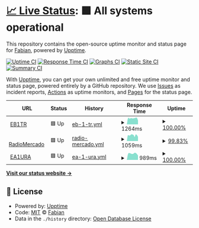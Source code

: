 # [📈 Live Status](https://EB1TR.github.io/upptime): <!--live status--> **🟩 All systems operational**

This repository contains the open-source uptime monitor and status page for [Fabian](https://www.eb1tr.com), powered by [Upptime](https://github.com/upptime/upptime).

[![Uptime CI](https://github.com/EB1TR/upptime/workflows/Uptime%20CI/badge.svg)](https://github.com/EB1TR/upptime/actions?query=workflow%3A%22Uptime+CI%22)
[![Response Time CI](https://github.com/EB1TR/upptime/workflows/Response%20Time%20CI/badge.svg)](https://github.com/EB1TR/upptime/actions?query=workflow%3A%22Response+Time+CI%22)
[![Graphs CI](https://github.com/EB1TR/upptime/workflows/Graphs%20CI/badge.svg)](https://github.com/EB1TR/upptime/actions?query=workflow%3A%22Graphs+CI%22)
[![Static Site CI](https://github.com/EB1TR/upptime/workflows/Static%20Site%20CI/badge.svg)](https://github.com/EB1TR/upptime/actions?query=workflow%3A%22Static+Site+CI%22)
[![Summary CI](https://github.com/EB1TR/upptime/workflows/Summary%20CI/badge.svg)](https://github.com/EB1TR/upptime/actions?query=workflow%3A%22Summary+CI%22)

With [Upptime](https://upptime.js.org), you can get your own unlimited and free uptime monitor and status page, powered entirely by a GitHub repository. We use [Issues](https://github.com/EB1TR/upptime/issues) as incident reports, [Actions](https://github.com/EB1TR/upptime/actions) as uptime monitors, and [Pages](https://EB1TR.github.io/upptime) for the status page.

<!--start: status pages-->
<!-- This summary is generated by Upptime (https://github.com/upptime/upptime) -->
<!-- Do not edit this manually, your changes will be overwritten -->
<!-- prettier-ignore -->
| URL | Status | History | Response Time | Uptime |
| --- | ------ | ------- | ------------- | ------ |
| <img alt="" src="https://favicons.githubusercontent.com/www.eb1tr.com" height="13"> [EB1TR](https://www.eb1tr.com) | 🟩 Up | [eb-1-tr.yml](https://github.com/EB1TR/upptime/commits/HEAD/history/eb-1-tr.yml) | <details><summary><img alt="Response time graph" src="./graphs/eb-1-tr/response-time-week.png" height="20"> 1264ms</summary><br><a href="https://EB1TR.github.io/upptime/history/eb-1-tr"><img alt="Response time 1223" src="https://img.shields.io/endpoint?url=https%3A%2F%2Fraw.githubusercontent.com%2FEB1TR%2Fupptime%2FHEAD%2Fapi%2Feb-1-tr%2Fresponse-time.json"></a><br><a href="https://EB1TR.github.io/upptime/history/eb-1-tr"><img alt="24-hour response time 811" src="https://img.shields.io/endpoint?url=https%3A%2F%2Fraw.githubusercontent.com%2FEB1TR%2Fupptime%2FHEAD%2Fapi%2Feb-1-tr%2Fresponse-time-day.json"></a><br><a href="https://EB1TR.github.io/upptime/history/eb-1-tr"><img alt="7-day response time 1264" src="https://img.shields.io/endpoint?url=https%3A%2F%2Fraw.githubusercontent.com%2FEB1TR%2Fupptime%2FHEAD%2Fapi%2Feb-1-tr%2Fresponse-time-week.json"></a><br><a href="https://EB1TR.github.io/upptime/history/eb-1-tr"><img alt="30-day response time 1223" src="https://img.shields.io/endpoint?url=https%3A%2F%2Fraw.githubusercontent.com%2FEB1TR%2Fupptime%2FHEAD%2Fapi%2Feb-1-tr%2Fresponse-time-month.json"></a><br><a href="https://EB1TR.github.io/upptime/history/eb-1-tr"><img alt="1-year response time 1223" src="https://img.shields.io/endpoint?url=https%3A%2F%2Fraw.githubusercontent.com%2FEB1TR%2Fupptime%2FHEAD%2Fapi%2Feb-1-tr%2Fresponse-time-year.json"></a></details> | <details><summary><a href="https://EB1TR.github.io/upptime/history/eb-1-tr">100.00%</a></summary><a href="https://EB1TR.github.io/upptime/history/eb-1-tr"><img alt="All-time uptime 100.00%" src="https://img.shields.io/endpoint?url=https%3A%2F%2Fraw.githubusercontent.com%2FEB1TR%2Fupptime%2FHEAD%2Fapi%2Feb-1-tr%2Fuptime.json"></a><br><a href="https://EB1TR.github.io/upptime/history/eb-1-tr"><img alt="24-hour uptime 100.00%" src="https://img.shields.io/endpoint?url=https%3A%2F%2Fraw.githubusercontent.com%2FEB1TR%2Fupptime%2FHEAD%2Fapi%2Feb-1-tr%2Fuptime-day.json"></a><br><a href="https://EB1TR.github.io/upptime/history/eb-1-tr"><img alt="7-day uptime 100.00%" src="https://img.shields.io/endpoint?url=https%3A%2F%2Fraw.githubusercontent.com%2FEB1TR%2Fupptime%2FHEAD%2Fapi%2Feb-1-tr%2Fuptime-week.json"></a><br><a href="https://EB1TR.github.io/upptime/history/eb-1-tr"><img alt="30-day uptime 100.00%" src="https://img.shields.io/endpoint?url=https%3A%2F%2Fraw.githubusercontent.com%2FEB1TR%2Fupptime%2FHEAD%2Fapi%2Feb-1-tr%2Fuptime-month.json"></a><br><a href="https://EB1TR.github.io/upptime/history/eb-1-tr"><img alt="1-year uptime 100.00%" src="https://img.shields.io/endpoint?url=https%3A%2F%2Fraw.githubusercontent.com%2FEB1TR%2Fupptime%2FHEAD%2Fapi%2Feb-1-tr%2Fuptime-year.json"></a></details>
| <img alt="" src="https://favicons.githubusercontent.com/www.radiomercado.es" height="13"> [RadioMercado](https://www.radiomercado.es) | 🟩 Up | [radio-mercado.yml](https://github.com/EB1TR/upptime/commits/HEAD/history/radio-mercado.yml) | <details><summary><img alt="Response time graph" src="./graphs/radio-mercado/response-time-week.png" height="20"> 1059ms</summary><br><a href="https://EB1TR.github.io/upptime/history/radio-mercado"><img alt="Response time 1515" src="https://img.shields.io/endpoint?url=https%3A%2F%2Fraw.githubusercontent.com%2FEB1TR%2Fupptime%2FHEAD%2Fapi%2Fradio-mercado%2Fresponse-time.json"></a><br><a href="https://EB1TR.github.io/upptime/history/radio-mercado"><img alt="24-hour response time 761" src="https://img.shields.io/endpoint?url=https%3A%2F%2Fraw.githubusercontent.com%2FEB1TR%2Fupptime%2FHEAD%2Fapi%2Fradio-mercado%2Fresponse-time-day.json"></a><br><a href="https://EB1TR.github.io/upptime/history/radio-mercado"><img alt="7-day response time 1059" src="https://img.shields.io/endpoint?url=https%3A%2F%2Fraw.githubusercontent.com%2FEB1TR%2Fupptime%2FHEAD%2Fapi%2Fradio-mercado%2Fresponse-time-week.json"></a><br><a href="https://EB1TR.github.io/upptime/history/radio-mercado"><img alt="30-day response time 1515" src="https://img.shields.io/endpoint?url=https%3A%2F%2Fraw.githubusercontent.com%2FEB1TR%2Fupptime%2FHEAD%2Fapi%2Fradio-mercado%2Fresponse-time-month.json"></a><br><a href="https://EB1TR.github.io/upptime/history/radio-mercado"><img alt="1-year response time 1515" src="https://img.shields.io/endpoint?url=https%3A%2F%2Fraw.githubusercontent.com%2FEB1TR%2Fupptime%2FHEAD%2Fapi%2Fradio-mercado%2Fresponse-time-year.json"></a></details> | <details><summary><a href="https://EB1TR.github.io/upptime/history/radio-mercado">99.83%</a></summary><a href="https://EB1TR.github.io/upptime/history/radio-mercado"><img alt="All-time uptime 98.73%" src="https://img.shields.io/endpoint?url=https%3A%2F%2Fraw.githubusercontent.com%2FEB1TR%2Fupptime%2FHEAD%2Fapi%2Fradio-mercado%2Fuptime.json"></a><br><a href="https://EB1TR.github.io/upptime/history/radio-mercado"><img alt="24-hour uptime 100.00%" src="https://img.shields.io/endpoint?url=https%3A%2F%2Fraw.githubusercontent.com%2FEB1TR%2Fupptime%2FHEAD%2Fapi%2Fradio-mercado%2Fuptime-day.json"></a><br><a href="https://EB1TR.github.io/upptime/history/radio-mercado"><img alt="7-day uptime 99.83%" src="https://img.shields.io/endpoint?url=https%3A%2F%2Fraw.githubusercontent.com%2FEB1TR%2Fupptime%2FHEAD%2Fapi%2Fradio-mercado%2Fuptime-week.json"></a><br><a href="https://EB1TR.github.io/upptime/history/radio-mercado"><img alt="30-day uptime 98.73%" src="https://img.shields.io/endpoint?url=https%3A%2F%2Fraw.githubusercontent.com%2FEB1TR%2Fupptime%2FHEAD%2Fapi%2Fradio-mercado%2Fuptime-month.json"></a><br><a href="https://EB1TR.github.io/upptime/history/radio-mercado"><img alt="1-year uptime 98.73%" src="https://img.shields.io/endpoint?url=https%3A%2F%2Fraw.githubusercontent.com%2FEB1TR%2Fupptime%2FHEAD%2Fapi%2Fradio-mercado%2Fuptime-year.json"></a></details>
| <img alt="" src="https://favicons.githubusercontent.com/www.ea1ura.com" height="13"> [EA1URA](https://www.ea1ura.com) | 🟩 Up | [ea-1-ura.yml](https://github.com/EB1TR/upptime/commits/HEAD/history/ea-1-ura.yml) | <details><summary><img alt="Response time graph" src="./graphs/ea-1-ura/response-time-week.png" height="20"> 989ms</summary><br><a href="https://EB1TR.github.io/upptime/history/ea-1-ura"><img alt="Response time 971" src="https://img.shields.io/endpoint?url=https%3A%2F%2Fraw.githubusercontent.com%2FEB1TR%2Fupptime%2FHEAD%2Fapi%2Fea-1-ura%2Fresponse-time.json"></a><br><a href="https://EB1TR.github.io/upptime/history/ea-1-ura"><img alt="24-hour response time 690" src="https://img.shields.io/endpoint?url=https%3A%2F%2Fraw.githubusercontent.com%2FEB1TR%2Fupptime%2FHEAD%2Fapi%2Fea-1-ura%2Fresponse-time-day.json"></a><br><a href="https://EB1TR.github.io/upptime/history/ea-1-ura"><img alt="7-day response time 989" src="https://img.shields.io/endpoint?url=https%3A%2F%2Fraw.githubusercontent.com%2FEB1TR%2Fupptime%2FHEAD%2Fapi%2Fea-1-ura%2Fresponse-time-week.json"></a><br><a href="https://EB1TR.github.io/upptime/history/ea-1-ura"><img alt="30-day response time 971" src="https://img.shields.io/endpoint?url=https%3A%2F%2Fraw.githubusercontent.com%2FEB1TR%2Fupptime%2FHEAD%2Fapi%2Fea-1-ura%2Fresponse-time-month.json"></a><br><a href="https://EB1TR.github.io/upptime/history/ea-1-ura"><img alt="1-year response time 971" src="https://img.shields.io/endpoint?url=https%3A%2F%2Fraw.githubusercontent.com%2FEB1TR%2Fupptime%2FHEAD%2Fapi%2Fea-1-ura%2Fresponse-time-year.json"></a></details> | <details><summary><a href="https://EB1TR.github.io/upptime/history/ea-1-ura">100.00%</a></summary><a href="https://EB1TR.github.io/upptime/history/ea-1-ura"><img alt="All-time uptime 100.00%" src="https://img.shields.io/endpoint?url=https%3A%2F%2Fraw.githubusercontent.com%2FEB1TR%2Fupptime%2FHEAD%2Fapi%2Fea-1-ura%2Fuptime.json"></a><br><a href="https://EB1TR.github.io/upptime/history/ea-1-ura"><img alt="24-hour uptime 100.00%" src="https://img.shields.io/endpoint?url=https%3A%2F%2Fraw.githubusercontent.com%2FEB1TR%2Fupptime%2FHEAD%2Fapi%2Fea-1-ura%2Fuptime-day.json"></a><br><a href="https://EB1TR.github.io/upptime/history/ea-1-ura"><img alt="7-day uptime 100.00%" src="https://img.shields.io/endpoint?url=https%3A%2F%2Fraw.githubusercontent.com%2FEB1TR%2Fupptime%2FHEAD%2Fapi%2Fea-1-ura%2Fuptime-week.json"></a><br><a href="https://EB1TR.github.io/upptime/history/ea-1-ura"><img alt="30-day uptime 100.00%" src="https://img.shields.io/endpoint?url=https%3A%2F%2Fraw.githubusercontent.com%2FEB1TR%2Fupptime%2FHEAD%2Fapi%2Fea-1-ura%2Fuptime-month.json"></a><br><a href="https://EB1TR.github.io/upptime/history/ea-1-ura"><img alt="1-year uptime 100.00%" src="https://img.shields.io/endpoint?url=https%3A%2F%2Fraw.githubusercontent.com%2FEB1TR%2Fupptime%2FHEAD%2Fapi%2Fea-1-ura%2Fuptime-year.json"></a></details>

<!--end: status pages-->

[**Visit our status website →**](https://EB1TR.github.io/upptime)

## 📄 License

- Powered by: [Upptime](https://github.com/upptime/upptime)
- Code: [MIT](./LICENSE) © [Fabian](https://www.eb1tr.com)
- Data in the `./history` directory: [Open Database License](https://opendatacommons.org/licenses/odbl/1-0/)
